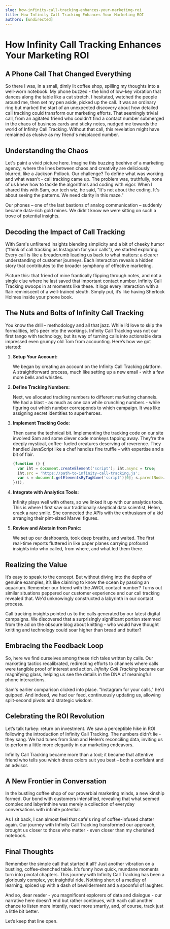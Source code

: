 ```yaml
---
slug: how-infinity-call-tracking-enhances-your-marketing-roi
title: How Infinity Call Tracking Enhances Your Marketing ROI
authors: [undirected]
---
```



# How Infinity Call Tracking Enhances Your Marketing ROI

## A Phone Call That Changed Everything

So there I was, in a small, dimly lit coffee shop, spilling my thoughts into a well-worn notebook. My phone buzzed - the kind of low-key vibration that dances along the table like a cat stretch. I hesitated, watched the people around me, then set my pen aside, picked up the call. It was an ordinary ring but marked the start of an unexpected discovery about how detailed call tracking could transform our marketing efforts. That seemingly trivial call, from an agitated friend who couldn't find a contact number submerged in the chaos of business cards and sticky notes, nudged me towards the world of Infinity Call Tracking. Without that call, this revelation might have remained as elusive as my friend's misplaced number.

## Understanding the Chaos

Let's paint a vivid picture here. Imagine this buzzing beehive of a marketing agency, where the lines between chaos and creativity are deliciously blurred, like a Jackson Pollock. Our challenge? To define what was working and what wasn't - call tracking came up. The problem was, truthfully, none of us knew how to tackle the algorithms and coding with vigor. When I shared this with Sam, our tech wiz, he said, "It's not about the coding. It's about seeing the patterns. We need clarity in this maze."

Our phones – one of the last bastions of analog communication – suddenly became data-rich gold mines. We didn’t know we were sitting on such a trove of potential insights.

## Decoding the Impact of Call Tracking

With Sam's unfiltered insights blending simplicity and a bit of cheeky humor ("think of call tracking as Instagram for your calls"), we started exploring. Every call is like a breadcrumb leading us back to what matters: a clearer understanding of customer journeys. Each interaction reveals a hidden story that contributes to the broader symphony of effective marketing.

Picture this: that friend of mine frantically flipping through notes, and not a single clue where he last saved that important contact number. Infinity Call Tracking swoops in at moments like these. It logs every interaction with a flair reminiscent of a well-trained sleuth. Simply put, it’s like having Sherlock Holmes inside your phone book.

## The Nuts and Bolts of Infinity Call Tracking

You know the drill – methodology and all that jazz. While I’d love to skip the formalities, let's peer into the workings. Infinity Call Tracking was not our first tango with technology, but its way of turning calls into actionable data impressed even grumpy old Tom from accounting. Here’s how we got started:

1. **Setup Your Account:**

   We began by creating an account on the Infinity Call Tracking platform. A straightforward process, much like setting up a new email - with a few more bells and whistles.

2. **Define Tracking Numbers:**

   Next, we allocated tracking numbers to different marketing channels. We had a blast - as much as one can while crunching numbers - while figuring out which number corresponds to which campaign. It was like assigning secret identities to superheroes.

3. **Implement Tracking Code:**

   Then came the technical bit. Implementing the tracking code on our site involved Sam and some clever code monkeys tapping away. They're the deeply mystical, coffee-fueled creatures deserving of reverence. They handled JavaScript like a chef handles fine truffle – with expertise and a bit of flair.

   ```javascript
   (function () {
     var iht = document.createElement('script'); iht.async = true;
     iht.src = 'https://path-to-infinity-call-tracking.js';
     var s = document.getElementsByTagName('script')[0]; s.parentNode.insertBefore(iht, s);
   })();
   ```

4. **Integrate with Analytics Tools:**

   Infinity plays well with others, so we linked it up with our analytics tools. This is where I first saw our traditionally skeptical data scientist, Helen, crack a rare smile. She connected the APIs with the enthusiasm of a kid arranging their pint-sized Marvel figures.

5. **Review and Abstain from Panic:**

   We set up our dashboards, took deep breaths, and waited. The first real-time reports fluttered in like paper planes carrying profound insights into who called, from where, and what led them there.

## Realizing the Value

It’s easy to speak to the concept. But without diving into the depths of genuine examples, it’s like claiming to know the ocean by passing an aquarium. Remember our friend with the AWOL contact number? Turns out similar situations peppered our customer experience and our call tracking revealed that. We'd unknowingly constructed a labyrinth in our contact process.

Call tracking insights pointed us to the calls generated by our latest digital campaigns. We discovered that a surprisingly significant portion stemmed from the ad on the obscure blog about knitting - who would have thought knitting and technology could soar higher than bread and butter?

## Embracing the Feedback Loop

So, here we find ourselves among these rich tales written by calls. Our marketing tactics recalibrated, redirecting efforts to channels where calls were tangible proof of interest and action. *Infinity Call Tracking* became our magnifying glass, helping us see the details in the DNA of meaningful phone interactions.

Sam's earlier comparison clicked into place. "Instagram for your calls," he'd quipped. And indeed, we had our feed, continuously updating us, allowing split-second pivots and strategic wisdom.

## Celebrating the ROI Revolution

Let’s talk turkey: return on investment. We saw a perceptible hike in ROI following the introduction of Infinity Call Tracking. The numbers didn't lie - they sang. We had tunes from Sam and Helen’s reconciling data, inviting us to perform a little more elegantly in our marketing endeavors.

Infinity Call Tracking became more than a tool; it became that attentive friend who tells you which dress colors suit you best – both a confidant and an advisor.

## A New Frontier in Conversation

In the bustling coffee shop of our proverbial marketing minds, a new kinship formed. Our bond with customers intensified, revealing that what seemed complex and labyrinthine was merely a collection of everyday conversations with infinite potential.

As I sit back, I can almost feel that cafe's ring of coffee-infused chatter again. Our journey with Infinity Call Tracking transformed our approach, brought us closer to those who matter - even closer than my cherished notebook.

## Final Thoughts

Remember the simple call that started it all? Just another vibration on a bustling, coffee-drenched table. It’s funny how quick, mundane moments turn into pivotal chapters. This journey with Infinity Call Tracking has been a gloriously complex, yet insightful ride. Nothing short of a medley of learning, spiced up with a dash of bewilderment and a spoonful of laughter.

And so, dear reader - you magnificent explorers of data and dialogue - our narrative here doesn’t end but rather continues, with each call another chance to listen more intently, react more smartly, and, of course, track just a little bit better.

Let’s keep that line open.